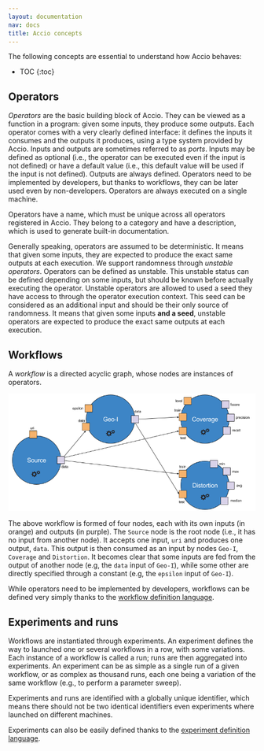 ```yaml
---
layout: documentation
nav: docs
title: Accio concepts
---
```


The following concepts are essential to understand how Accio behaves:

* TOC
{:toc}

## Operators

*Operators* are the basic building block of Accio.
They can be viewed as a function in a program: given some inputs, they produce some outputs.
Each operator comes with a very clearly defined interface: it defines the inputs it consumes and the outputs it produces, using a type system provided by Accio.
Inputs and outputs are sometimes referred to as *ports*.
Inputs may be defined as optional (i.e., the operator can be executed even if the input is not defined) or have a default value (i.e., this default value will be used if the input is not defined).
Outputs are always defined.
Operators need to be implemented by developers, but thanks to workflows, they can be later used even by non-developers.
Operators are always executed on a single machine.

Operators have a name, which must be unique across all operators registered in Accio.
They belong to a category and have a description, which is used to generate built-in documentation.

Generally speaking, operators are assumed to be deterministic.
It means that given some inputs, they are expected to produce the exact same outputs at each execution.
We support randomness through *unstable operators*.
Operators can be defined as unstable.
This unstable status can be defined depending on some inputs, but should be known before actually executing the operator.
Unstable operators are allowed to used a seed they have access to through the operator execution context.
This seed can be considered as an additional input and should be their only source of randomness.
It means that given some inputs **and a seed**, unstable operators are expected to produce the exact same outputs at each execution. 

## Workflows

A *workflow* is a directed acyclic graph, whose nodes are instances of operators. 

![Example workflow](../../images/workflow.png)

The above workflow is formed of four nodes, each with its own inputs (in orange) and outputs (in purple).
The `Source` node is the root node (i.e., it has no input from another node).
It accepts one input, `uri` and produces one output, `data`.
This output is then consumed as an input by nodes `Geo-I`, `Coverage` and `Distortion`.
It becomes clear that some inputs are fed from the output of another node (e.g, the `data` input of `Geo-I`), while some other are directly specified through a constant (e.g, the `epsilon` input of `Geo-I`).

While operators need to be implemented by developers, workflows can be defined very simply thanks to the [workflow definition language](../usage/workflows.html).

## Experiments and runs

Workflows are instantiated through experiments.
An experiment defines the way to launched one or several workflows in a row, with some variations.
Each instance of a workflow is called a run; runs are then aggregated into experiments.
An experiment can be as simple as a single run of a given workflow, or as complex as thousand runs, each one being a variation of the same workflow (e.g., to perform a parameter sweep).

Experiments and runs are identified with a globally unique identifier, which means there should not be two identical identifiers even experiments where launched on different machines.

Experiments can also be easily defined thanks to the [experiment definition language](../usage/experiments.html).